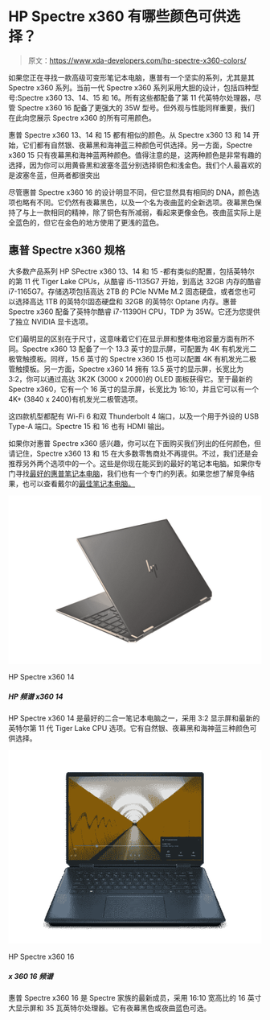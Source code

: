 # HP Spectre x360 有哪些颜色可供选择？

> 原文：<https://www.xda-developers.com/hp-spectre-x360-colors/>

如果您正在寻找一款高级可变形笔记本电脑，惠普有一个坚实的系列，尤其是其 Spectre x360 系列。当前一代 Spectre x360 系列采用大胆的设计，包括四种型号:Spectre x360 13、14、15 和 16。所有这些都配备了第 11 代英特尔处理器，尽管 Spectre x360 16 配备了更强大的 35W 型号。但外观与性能同样重要，我们在此向您展示 Spectre x360 的所有可用颜色。

惠普 Spectre x360 13、14 和 15 都有相似的颜色。从 Spectre x360 13 和 14 开始，它们都有自然银、夜幕黑和海神蓝三种颜色可供选择。另一方面，Spectre x360 15 只有夜幕黑和海神蓝两种颜色。值得注意的是，这两种颜色是非常有趣的选择，因为你可以用黄昏黑和波塞冬蓝分别选择铜色和浅金色。我们个人最喜欢的是波塞冬蓝，但两者都很突出

尽管惠普 Spectre x360 16 的设计明显不同，但它显然具有相同的 DNA，颜色选项也略有不同。它仍然有夜幕黑色，以及一个名为夜曲蓝的全新选项。夜幕黑色保持了与上一款相同的精神，除了铜色有所减弱，看起来更像金色。夜曲蓝实际上是全蓝色的，但它在金色的地方使用了更浅的蓝色。

## 惠普 Spectre x360 规格

大多数产品系列 HP SPectre x360 13、14 和 15 -都有类似的配置，包括英特尔的第 11 代 Tiger Lake CPUs，从酷睿 i5-1135G7 开始，到高达 32GB 内存的酷睿 i7-1165G7。存储选项包括高达 2TB 的 PCIe NVMe M.2 固态硬盘，或者您也可以选择高达 1TB 的英特尔固态硬盘和 32GB 的英特尔 Optane 内存。惠普 Spectre x360 配备了英特尔酷睿 i7-11390H CPU，TDP 为 35W。它还为您提供了独立 NVIDIA 显卡选项。

它们最明显的区别在于尺寸，这意味着它们在显示屏和整体电池容量方面有所不同。Spectre x360 13 配备了一个 13.3 英寸的显示屏，可配置为 4K 有机发光二极管触摸板。同样，15.6 英寸的 Spectre x360 15 也可以配置 4K 有机发光二极管触摸板。另一方面，Spectre x360 14 拥有 13.5 英寸的显示屏，长宽比为 3:2，你可以通过高达 3K2K (3000 x 2000)的 OLED 面板获得它。至于最新的 Spectre x360，它有一个 16 英寸的显示屏，长宽比为 16:10，并且它可以有一个 4K+ (3840 x 2400)有机发光二极管选项。

这四款机型都配有 Wi-Fi 6 和双 Thunderbolt 4 端口，以及一个用于外设的 USB Type-A 端口。Spectre 15 和 16 也有 HDMI 输出。

如果你对惠普 Spectre x360 感兴趣，你可以在下面购买我们列出的任何颜色，但请记住，Spectre x360 13 和 15 在大多数零售商处不再提供。不过，我们还是会推荐另外两个选项中的一个。这些是你现在能买到的最好的笔记本电脑。如果你专门寻找[最好的惠普笔记本电脑](https://www.xda-developers.com/best-hp-laptops/)，我们也有一个专门的列表。如果您想了解竞争结果，也可以查看戴尔的[最佳笔记本电脑。](https://www.xda-developers.com/best-dell-laptops/)

 <picture>![The HP Spectre x360 14 is a premium convertible with a stunning dual-tone design. It's powered by Intel's 11th-generation processors.](img/b9418430c15479ece66186f953bf05a2.png)</picture> 

HP Spectre x360 14

##### HP 频谱 x360 14

HP Spectre x360 14 是最好的二合一笔记本电脑之一，采用 3:2 显示屏和最新的英特尔第 11 代 Tiger Lake CPU 选项。它有自然银、夜幕黑和海神蓝三种颜色可供选择。

 <picture>![The HP Spectre x360 is a convertible laptop with a large 16-inch display, powerful specs, and a unique dual-tone design. ](img/86dc561ba908f838285016ed5ce5052d.png)</picture> 

HP Spectre x360 16

##### x 360 16 频谱

惠普 Spectre x360 16 是 Spectre 家族的最新成员，采用 16:10 宽高比的 16 英寸大显示屏和 35 瓦英特尔处理器。它有夜幕黑色或夜曲蓝色可选。